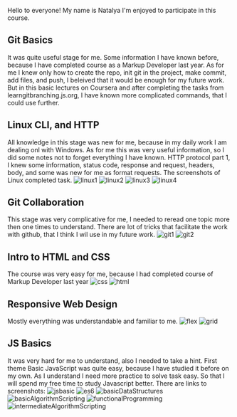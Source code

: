 Hello to everyone! My name is Natalya
I'm enjoyed to participate in this course. 

## Git Basics
It was quite useful stage for me. Some information I have known before, because I have completed course as a Markup Developer last year. As for me I knew only how to create the repo, init git in the project, make commit, add files, and push, I beleived that it would be enough for my future work. But in this basic lectures on Coursera and after completing the tasks from learngitbranching.js.org, I have known more complicated commands, that I could use further.

## Linux CLI, and HTTP 
All knowledge in this stage was new for me, because in my daily work I am dealing onl with Windows. As for me this was very useful information, so I did some notes not to forget everything I have known. HTTP protocol part 1, I knew some information, status code, response and request, headers, body, and some was new for me as format requests.
The screenshots of Linux completed task. 
![linux1](https://user-images.githubusercontent.com/94145117/181259601-ebbb7829-acd9-4d49-bc15-39638ab069ab.png)
![linux2](https://user-images.githubusercontent.com/94145117/181259846-f480f74a-5832-4762-8b25-c5a13010d4d6.png)
![linux3](https://user-images.githubusercontent.com/94145117/181259874-85c91a95-3090-407d-8e6a-1f3d92efd329.png)
![linux4](https://user-images.githubusercontent.com/94145117/181259886-7941020e-079d-421e-8535-b8342723e618.png)

## Git Collaboration
This stage was very complicative for me, I needed to reread one topic more then one times to understand. There are lot of tricks that facilitate the work with github, that I think I wil use in my future work.
![git1](https://user-images.githubusercontent.com/94145117/181919615-fa3b873e-496c-45ad-b713-714e88ca687d.png)
![git2](https://user-images.githubusercontent.com/94145117/181919621-8e6a5d45-b63c-4ed7-a527-3964da29e899.png)

## Intro to HTML and CSS 
The course was very easy for me, because I had completed course of Markup Developer last year
![css](https://user-images.githubusercontent.com/94145117/182037928-a98ec523-9b93-4c3d-ae82-0c0a35bc84ae.png)
![html](https://user-images.githubusercontent.com/94145117/182037932-5075146c-c1c7-49f4-b02c-8d73272ec876.png)

## Responsive Web Design
Mostly everything was understandable and familiar to me. 
![flex](https://user-images.githubusercontent.com/94145117/182087594-7555134d-1ac6-4d7e-a709-c5a8c982047a.png)
![grid](https://user-images.githubusercontent.com/94145117/182087610-efd64a93-10b8-413a-afe3-28abd7042ec5.png)

## JS Basics
It was very hard for me to understand, also I needed to take a hint. First theme Basic JavaScript was quite easy, because I have studied it before on my own. As I understand I need more practice to solve task easy. So that I will spend my free time to study Javascript  better.
There are links to screenshots:
![jsbasic](https://user-images.githubusercontent.com/94145117/184246349-c6e5235f-718b-49ef-aacb-855c2be93cf5.png)
![es6](https://user-images.githubusercontent.com/94145117/184246365-3637c8fd-3ce7-4359-954d-173f253fd52b.png)
![basicDataStructures](https://user-images.githubusercontent.com/94145117/184246387-789a92bc-ac40-492b-8e17-fbaf9cfa81a4.png)
![basicAlgorithmScripting](https://user-images.githubusercontent.com/94145117/184246412-c5728a89-eae6-42c0-a3c4-8393bd4091db.png)
![functionalProgramming](https://user-images.githubusercontent.com/94145117/184246439-f30489bd-8f5b-48c2-aa62-3e565edeaf43.png)
![intermediateAlgorithmScripting](https://user-images.githubusercontent.com/94145117/184246461-820e9727-5924-4d61-9f5a-66e51da0ae13.png)
